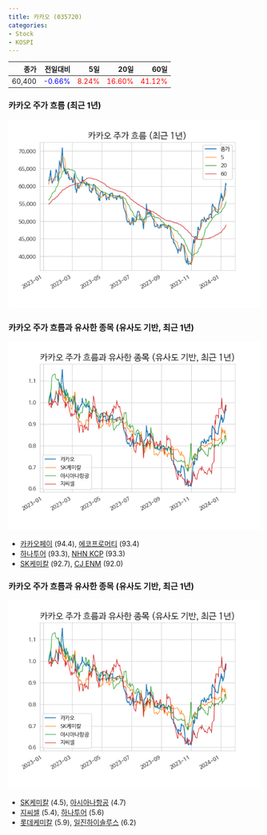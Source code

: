 ```yaml
---
title: 카카오 (035720)
categories:
- Stock
- KOSPI
---
```


|종가|전일대비|5일|20일|60일|
|---:|-------:|--:|---:|---:|
|60,400|<span style="color: blue">-0.66%</span>|<span style="color: red">8.24%</span>|<span style="color: red">16.60%</span>|<span style="color: red">41.12%</span>|

<!-- more -->
### 카카오 주가 흐름 (최근 1년)
![035720](/assets/images/stock/035720.png)


### 카카오 주가 흐름과 유사한 종목 (유사도 기반, 최근 1년)
![035720](/assets/images/stock/035720_sim.png)

- [카카오페이](/377300/) (94.4), [에코프로머티](/450080/) (93.4)
- [하나투어](/039130/) (93.3), [NHN KCP](/060250/) (93.3)
- [SK케미칼](/285130/) (92.7), [CJ ENM](/035760/) (92.0)


### 카카오 주가 흐름과 유사한 종목 (유사도 기반, 최근 1년)
![035720](/assets/images/stock/035720_sim.png)

- [SK케미칼](/285130/) (4.5), [아시아나항공](/020560/) (4.7)
- [지씨셀](/144510/) (5.4), [하나투어](/039130/) (5.6)
- [롯데케미칼](/011170/) (5.9), [일진하이솔루스](/271940/) (6.2)